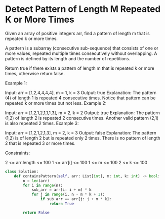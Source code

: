 # Detect Pattern of Length M Repeated K or More Times

Given an array of positive integers arr, find a pattern of length m that is repeated k or more times.

A pattern is a subarray (consecutive sub-sequence) that consists of one or more values, repeated multiple times consecutively without overlapping. A pattern is defined by its length and the number of repetitions.

Return true if there exists a pattern of length m that is repeated k or more times, otherwise return false.

Example 1:

Input: arr = [1,2,4,4,4,4], m = 1, k = 3
Output: true
Explanation: The pattern (4) of length 1 is repeated 4 consecutive times. Notice that pattern can be repeated k or more times but not less.
Example 2:

Input: arr = [1,2,1,2,1,1,1,3], m = 2, k = 2
Output: true
Explanation: The pattern (1,2) of length 2 is repeated 2 consecutive times. Another valid pattern (2,1) is also repeated 2 times.
Example 3:

Input: arr = [1,2,1,2,1,3], m = 2, k = 3
Output: false
Explanation: The pattern (1,2) is of length 2 but is repeated only 2 times. There is no pattern of length 2 that is repeated 3 or more times.

Constraints:

2 <= arr.length <= 100
1 <= arr[i] <= 100
1 <= m <= 100
2 <= k <= 100

```python
class Solution:
    def containsPattern(self, arr: List[int], m: int, k: int) -> bool:
        n = len(arr)
        for i in range(n):
            sub_arr = arr[i: i + m] * k
            for j in range(i, n - m * k + 1):
                if sub_arr == arr[j: j + m * k]:
                    return True

        return False
```

